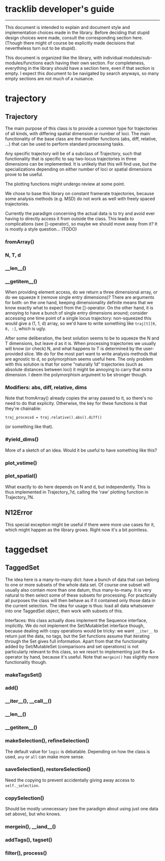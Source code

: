 tracklib developer's guide
==========================
--------------------------
This document is intended to explain and document style and implementation
choices made in the library. Before deciding that stupid design choices were
made, consult the corresponding section here. (Though there might of course be
explicitly made decisions that nevertheless turn out to be stupid).

This document is organized like the library, with individual
modules/sub-modules/functions each having their own section. For completeness,
everything in the library should have a section here, even if that section is
empty. I expect this document to be navigated by search anyways, so many empty
sections are not much of a nuisance.

trajectory
==========

Trajectory
----------
The main purpose of this class is to provide a common type for trajectories of
all kinds, with differing spatial dimension or number of loci. The main
functionality of the base class are the modifier functions (abs, diff,
relative, ...) that can be used to perform standard processing tasks.

Any specific trajectory will be of a subclass of Trajectory, such that
functionality that is specific to say two-locus trajectories in three
dimensions can be implemented. It is unlikely that this will find use, but the
specializations depending on either number of loci or spatial dimensions prove
to be useful.

The plotting functions might undergo review at some point.

We chose to base this library on constant framerate trajectories, because some
analysis methods (e.g. MSD) do not work as well with freely spaced
trajectories.

Currently the paradigm concerning the actual data is to try and avoid ever
having to directly access it from outside the class. This leads to
complications (see []-operator), so maybe we should move away from it? It is
mostly a style question... (TODO)

### fromArray()

### N, T, d

### \_\_len\_\_()

### \_\_getitem\_\_()
When providing element access, do we return a three dimensional array, or do we
squeeze it (remove single entry dimensions)? There are arguments for both: on
the one hand, keeping dimensionality definite means that we know exactly what
to expect from the []-operator. On the other hand, it is annoying to have a
bunch of single entry dimensions around; consider accessing one time point of a
single locus trajectory: non-squeezed this would give a (1, 1, d) array, so
we'd have to write something like `traj[t][0, 0, :]`, which is ugly.

After some deliberation, the best solution seems to be to squeeze the N and T
dimensions, but leave d as it is. When processing trajectories we usually will
know (or check) N, and what happens to T is determined by the user-provided
slice. We do for the most part want to write analysis methods that are agnostic
to d, so polymorphism seems useful here. The only problem with this solution is
that for some "naturally 1d" trajectories (such as absolute distances between
loci) it might be annoying to carry that extra dimension. I deem the
polymorphism argument to be stronger though.

### Modifiers: abs, diff, relative, dims
Note that fromArray() already copies the array passed to it, so there's no need
to do that explicity. Otherwise, the key for these functions is that they're
chainable:
```
traj_processd = traj.relative().abs().diff()
```
(or something like that).

### #yield_dims()
More of a sketch of an idea. Would it be useful to have something like this?

### plot_vstime()

### plot_spatial()
What exactly to do here depends on N and d, but independently. This is thus
implemented in Trajectory\_?d, calling the 'raw' plotting function in
Trajectory\_?N. 

N12Error
--------
This special exception might be useful if there were more use cases for it,
which might happen as the library grows. Right now it's a bit pointless.

taggedset
=========

TaggedSet
---------
The idea here is a many-to-many dict: have a bunch of data that can belong to
one or more subsets of the whole data set. Of course one subset will usually
also contain more than one datum, thus many-to-many. It is very natural to then
select some of these subsets for processing. For practically all purposes the
class will then behave as if it contained only those data in the current
selection. The idea for usage is thus: load all data whatsoever into one
TaggedSet object, then work with subsets of this.

Interfaces: this class actually does implement the Sequence interface,
implicitly. We do not implement the Set/MutableSet interface though, because
dealing with copy operations would be tricky: we want `__iter__` to return just
the data, no tags, but the Set functions assume that iterating through the Set
gives full information. Apart from that the functionality added by
Set/MutableSet (comparisons and set operations) is not particularly relevant to
this class, so we resort to implementing just the &= operator by hand, because
it's useful. Note that `mergein()` has slightly more functionality though.

### makeTagsSet()

### add()

### \_\_iter\_\_(), \_\_call\_\_()

### \_\_len\_\_()

### \_\_getitem\_\_()

### makeSelection(), refineSelection()
The default value for `logic` is debatable. Depending on how the class is used,
`any` or `all` can make more sense.

### saveSelection(), restoreSelection()
Need the copying to prevent accidentally giving away access to
`self._selection`.

### copySelection()
Should be mostly unnecessary (see the paradigm about using just one data set
above), but who knows.

### mergein(), \_\_iand\_\_()

### addTags(), tagset()

### filter(), process()
